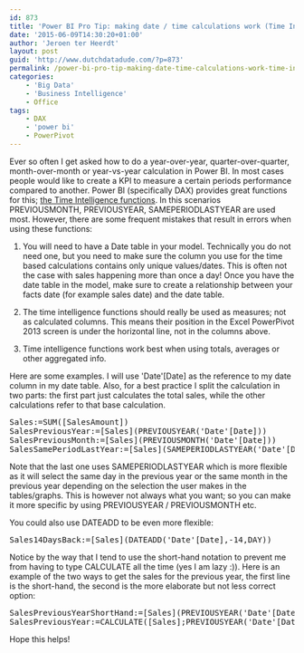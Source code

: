 ```yaml
---
id: 873
title: 'Power BI Pro Tip: making date / time calculations work (Time Intelligence)'
date: '2015-06-09T14:30:20+01:00'
author: 'Jeroen ter Heerdt'
layout: post
guid: 'http://www.dutchdatadude.com/?p=873'
permalink: /power-bi-pro-tip-making-date-time-calculations-work-time-intelligence/
categories:
    - 'Big Data'
    - 'Business Intelligence'
    - Office
tags:
    - DAX
    - 'power bi'
    - PowerPivot
---
```


Ever so often I get asked how to do a year-over-year, quarter-over-quarter, month-over-month or year-vs-year calculation in Power BI. In most cases people would like to create a KPI to measure a certain periods performance compared to another. Power BI (specifically DAX) provides great functions for this; <a href="https://support.office.com/en-us/article/Time-Intelligence-in-Power-Pivot-in-Excel-2013-016ACF7B-9DED-411E-BA6C-ED8B8C368011">the Time Intelligence functions</a>. In this scenarios PREVIOUSMONTH, PREVIOUSYEAR, SAMEPERIODLASTYEAR are used most. However, there are some frequent mistakes that result in errors when using these functions:

1) You will need to have a Date table in your model. Technically you do not need one, but you need to make sure the column you use for the time based calculations contains only unique values/dates. This is often not the case with sales happening more than once a day! Once you have the date table in the model, make sure to create a relationship between your facts date (for example sales date) and the date table.

2) The time intelligence functions should really be used as measures; not as calculated columns. This means their position in the Excel PowerPivot 2013 screen is under the horizontal line, not in the columns above.

3) Time intelligence functions work best when using totals, averages or other aggregated info.

Here are some examples. I will use 'Date'[Date] as the reference to my date column in my date table. Also, for a best practice I split the calculation in two parts: the first part just calculates the total sales, while the other calculations refer to that base calculation.
<pre class="lang:c# decode:true">Sales:=SUM([SalesAmount])
SalesPreviousYear:=[Sales](PREVIOUSYEAR('Date'[Date]))
SalesPreviousMonth:=[Sales](PREVIOUSMONTH('Date'[Date]))
SalesSamePeriodLastYear:=[Sales](SAMEPERIODLASTYEAR('Date'[Date]))</pre>
Note that the last one uses SAMEPERIODLASTYEAR which is more flexible as it will select the same day in the previous year or the same month in the previous year depending on the selection the user makes in the tables/graphs. This is however not always what you want; so you can make it more specific by using PREVIOUSYEAR / PREVIOUSMONTH etc.

You could also use DATEADD to be even more flexible:
<pre class="lang:c# decode:true">Sales14DaysBack:=[Sales](DATEADD('Date'[Date],-14,DAY))</pre>
Notice by the way that I tend to use the short-hand notation to prevent me from having to type CALCULATE all the time (yes I am lazy :)). Here is an example of the two ways to get the sales for the previous year, the first line is the short-hand, the second is the more elaborate but not less correct option:
<pre class="lang:c# decode:true">SalesPreviousYearShortHand:=[Sales](PREVIOUSYEAR('Date'[Date]))
SalesPreviousYear:=CALCULATE([Sales];PREVIOUSYEAR('Date'[Date]))</pre>
Hope this helps!

&nbsp;